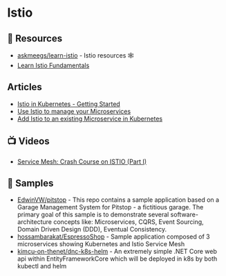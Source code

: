 # Istio

## 📘 Resources
- [askmeegs/learn-istio](https://github.com/askmeegs/learn-istio) - Istio resources 🕸
- [Learn Istio Fundamentals](https://academy.tetrate.io/courses/istio-fundamentals)

## Articles
- [Istio in Kubernetes - Getting Started](https://www.programmingwithwolfgang.com/istio-getting-started)
- [Use Istio to manage your Microservices](https://www.programmingwithwolfgang.com/use-istio-to-manage-your-microservices)
- [Add Istio to an existing Microservice in Kubernetes](https://www.programmingwithwolfgang.com/add-Istio-to-existing-microservice-in-kubernetes)

## 📺 Videos
- [Service Mesh: Crash Course on ISTIO (Part I)](https://www.youtube.com/watch?v=-Ib5_4VaWWs)

## 🚀 Samples
- [EdwinVW/pitstop](https://github.com/EdwinVW/pitstop/tree/master/src/k8s) - This repo contains a sample application based on a Garage Management System for Pitstop - a fictitious garage. The primary goal of this sample is to demonstrate several software-architecture concepts like: Microservices, CQRS, Event Sourcing, Domain Driven Design (DDD), Eventual Consistency.
- [hossambarakat/EspressoShop](https://github.com/hossambarakat/EspressoShop) - Sample application composed of 3 microservices showing Kubernetes and Istio Service Mesh
- [kimcu-on-thenet/dnc-k8s-helm](https://github.com/kimcu-on-thenet/dnc-k8s-helm) - An extremely simple .NET Core web api within EntityFrameworkCore which will be deployed in k8s by both kubectl and helm